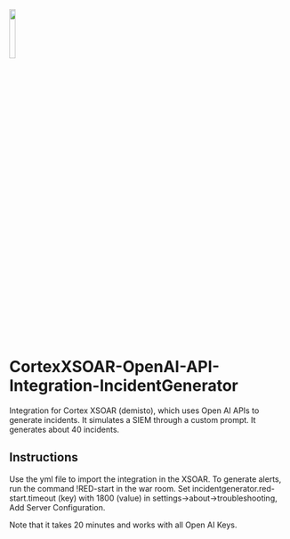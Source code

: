 <img src="https://github.com/lorenhx/CortexXSOAR-OpenAI-API-Integration-IncidentGenerator/assets/33938788/bc6aff13-8b40-4d75-a182-1f1bc06fb374" width="15%" height="15%">

# CortexXSOAR-OpenAI-API-Integration-IncidentGenerator
Integration for Cortex XSOAR (demisto), which uses Open AI APIs to generate incidents. It simulates a SIEM through a custom prompt. It generates about 40 incidents.


## Instructions
Use the yml file to import the integration in the XSOAR.
To generate alerts, run the command !RED-start in the war room.
Set incidentgenerator.red-start.timeout (key) with 1800 (value) in settings->about->troubleshooting, Add Server Configuration.

Note that it takes 20 minutes and works with all Open AI Keys.
